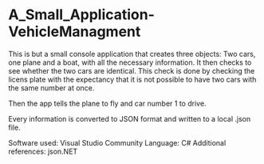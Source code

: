 # A_Small_Application-VehicleManagment

This is but a small console application that creates three objects: Two cars, one plane and a boat, with all the necessary information.
It then checks to see whether the two cars are identical. This check is done by checking the licens plate with the expectancy that it 
is not possible to have two cars with the same number at once.

Then the app tells the plane to fly and car number 1 to drive. 

Every information is converted to JSON format and written to a local .json file.

Software used: Visual Studio Community
Language: C#
Additional references: json.NET

